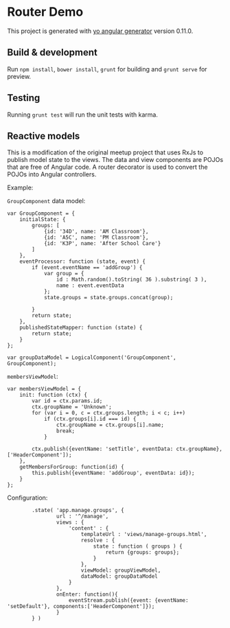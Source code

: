 # Router Demo

This project is generated with [yo angular generator](https://github.com/yeoman/generator-angular)
version 0.11.0.

## Build & development

Run `npm install`, `bower install`, `grunt` for building and `grunt serve` for preview.

## Testing

Running `grunt test` will run the unit tests with karma.

## Reactive models

This is a modification of the original meetup project that uses RxJs to publish model state to
the views. The data and view components are POJOs that are free of Angular code. A router decorator
is used to convert the POJOs into Angular controllers. 

Example:

`GroupComponent` data model:

    var GroupComponent = {
        initialState: {
            groups: [
                {id: '34D', name: 'AM Classroom'},
                {id: 'A5C', name: 'PM Classroom'},
                {id: 'K3P', name: 'After School Care'}
            ]
        },
        eventProcessor: function (state, event) {
            if (event.eventName == 'addGroup') {
                var group = {
                    id : Math.random().toString( 36 ).substring( 3 ),
                    name : event.eventData
                };
                state.groups = state.groups.concat(group);
    
            }
            return state;
        },
        publishedStateMapper: function (state) {
            return state;
        }
    };
    
    var groupDataModel = LogicalComponent('GroupComponent', GroupComponent);
    
`membersViewModel`:

    var membersViewModel = {
        init: function (ctx) {
            var id = ctx.params.id;
            ctx.groupName = 'Unknown';
            for (var i = 0, c = ctx.groups.length; i < c; i++)
                if (ctx.groups[i].id === id) {
                    ctx.groupName = ctx.groups[i].name;
                    break;
                }
    
            ctx.publish({eventName: 'setTitle', eventData: ctx.groupName}, ['HeaderComponent']);
        },
        getMembersForGroup: function(id) {
            this.publish({eventName: 'addGroup', eventData: id});
        }
    };
    
Configuration:

            .state( 'app.manage.groups', {
                    url : '^/manage',
                    views : {
                        'content' : {
                            templateUrl : 'views/manage-groups.html',
                            resolve : {
                                state : function ( groups ) {
                                    return {groups: groups};
                                }
                            },
                            viewModel: groupViewModel,
                            dataModel: groupDataModel
                        }
                    },
                    onEnter: function(){
                        eventStream.publish({event: {eventName: 'setDefault'}, components:['HeaderComponent']});
                    }
            } )
